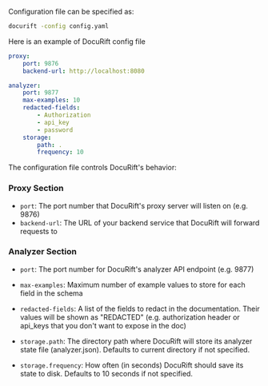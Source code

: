 Configuration file can be specified as:
```sh
docurift -config config.yaml
```

Here is an example of DocuRift config file

```yaml
proxy:
    port: 9876
    backend-url: http://localhost:8080

analyzer:
    port: 9877
    max-examples: 10
    redacted-fields:
        - Authorization
        - api_key
        - password
    storage:
        path: .
        frequency: 10
```

The configuration file controls DocuRift's behavior:

### Proxy Section
- `port`: The port number that DocuRift's proxy server will listen on (e.g. 9876)
- `backend-url`: The URL of your backend service that DocuRift will forward requests to

### Analyzer Section  
- `port`: The port number for DocuRift's analyzer API endpoint (e.g. 9877)
- `max-examples`: Maximum number of example values to store for each field in the schema
- `redacted-fields`: A list of the fields to redact in the documentation. Their values will be shown as "REDACTED" (e.g. authorization header or api_keys that you don't want to expose in the doc) 

- `storage.path`: The directory path where DocuRift will store its analyzer state file (analyzer.json). Defaults to current directory if not specified.
- `storage.frequency`: How often (in seconds) DocuRift should save its state to disk. Defaults to 10 seconds if not specified.

